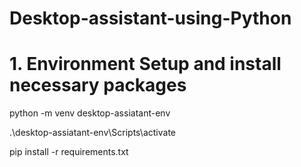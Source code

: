 # Desktop-assistant-using-Python

# 1. Environment Setup and install necessary packages

python -m venv desktop-assiatant-env

.\desktop-assiatant-env\Scripts\activate

pip install -r requirements.txt